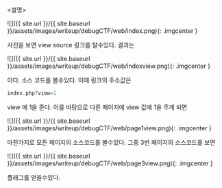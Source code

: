 ### <viewtiful>

<설명>



![]({{ site.url }}/{{ site.baseurl }}/assets/images/writeup/debugCTF/web/index.png){: .imgcenter }



사진을 보면 view source 링크를 탈수있다. 결과는



![]({{ site.url }}/{{ site.baseurl }}/assets/images/writeup/debugCTF/web/indexview.png){: .imgcenter }



이다. 소스 코드를 볼수있다. 이때 링크의 주소값은

```php
index.php?view=1
```

view 에 1을 준다. 이를 바탕으로 다른 페이지에 view 값에 1을 주게 되면 



![]({{ site.url }}/{{ site.baseurl }}/assets/images/writeup/debugCTF/web/page1view.png){: .imgcenter }



 마찬가지로 모든 페이지의 소스코드를 볼수있다. 그중 3번 페이지의 소스코드를 보면



![]({{ site.url }}/{{ site.baseurl }}/assets/images/writeup/debugCTF/web/page3view.png){: .imgcenter }



플래그를 얻을수있다.

